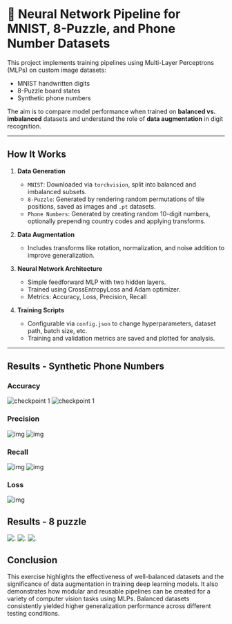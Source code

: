 # 🧠 Neural Network Pipeline for MNIST, 8-Puzzle, and Phone Number Datasets

This project implements training pipelines using Multi-Layer Perceptrons (MLPs) on custom image datasets:
- MNIST handwritten digits
- 8-Puzzle board states
- Synthetic phone numbers

The aim is to compare model performance when trained on **balanced vs. imbalanced** datasets and understand the role of **data augmentation** in digit recognition.

---

##  How It Works

1. **Data Generation**
   - `MNIST`: Downloaded via `torchvision`, split into balanced and imbalanced subsets.
   - `8-Puzzle`: Generated by rendering random permutations of tile positions, saved as images and `.pt` datasets.
   - `Phone Numbers`: Generated by creating random 10-digit numbers, optionally prepending country codes and applying transforms.

2. **Data Augmentation**
   - Includes transforms like rotation, normalization, and noise addition to improve generalization.

3. **Neural Network Architecture**
   - Simple feedforward MLP with two hidden layers.
   - Trained using CrossEntropyLoss and Adam optimizer.
   - Metrics: Accuracy, Loss, Precision, Recall

4. **Training Scripts**
   - Configurable via `config.json` to change hyperparameters, dataset path, batch size, etc.
   - Training and validation metrics are saved and plotted for analysis.

---
## Results - Synthetic Phone Numbers
### Accuracy
![checkpoint 1](src/accuracy.png)
![checkpoint 1](src/cross_accuracy.png)
### Precision
![img](src/precision.png)
![img](src/cross_precision.png)
### Recall
![img](src/recall.png)
![img](src/cross_recall.png)
### Loss
![img](src/loss.png)

## Results - 8 puzzle
![ .](src/img1.png)
![ .](src/img2.png)
![ .](src/img3.png)


##  Conclusion

This exercise highlights the effectiveness of well-balanced datasets and the significance of data augmentation in training deep learning models. It also demonstrates how modular and reusable pipelines can be created for a variety of computer vision tasks using MLPs. Balanced datasets consistently yielded higher generalization performance across different testing conditions.

